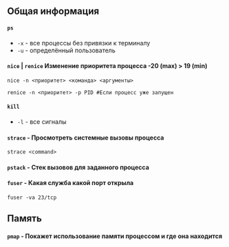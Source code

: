 ## Общая информация

#### ```ps```
 - ```-x``` - все процессы без привязки к терминалу
 - ```-u``` - определённый пользователь

#### ```nice``` | ```renice``` Изменение приоритета процесса -20 (max) > 19 (min)
```
nice -n <приоритет> <команда> <аргументы>

renice -n <приоритет> -р PID #Если процесс уже запущен
```

#### ```kill```
 - ```-l``` - все сигналы

#### ```strace``` - Просмотреть системные вызовы процесса
```
strace <command>
```

#### ```pstack``` - Стек вызовов для заданного процесса

#### ```fuser``` - Какая служба какой порт открыла
```
fuser -va 23/tcp
```

## Память

#### ```pmap``` - Покажет использование памяти процессом и где она находится

